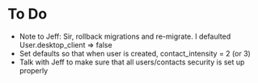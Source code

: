 # To Do
- Note to Jeff: Sir, rollback migrations and re-migrate. I defaulted User.desktop_client => false
- Set defaults so that when user is created, contact_intensity = 2 (or 3)
- Talk with Jeff to make sure that all users/contacts security is set up properly
